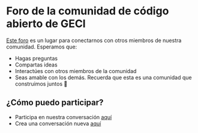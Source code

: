 # Foro de la comunidad de código abierto de GECI

[Este foro](https://github.com/IslasGECI/Foro/discussions) es un lugar para conectarnos con otros miembros de nuestra comunidad. Esperamos que:

- Hagas preguntas
- Compartas ideas
- Interactúes con otros miembros de la comunidad
- Seas amable con los demás. Recuerda que esta es una comunidad que construimos juntos 💪

## ¿Cómo puedo participar?

- Participa en nuestra conversación [aquí](https://github.com/IslasGECI/Foro/discussions)
- Crea una conversación nueva [aquí](https://github.com/IslasGECI/Foro/discussions/new)



